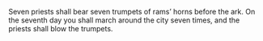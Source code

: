 Seven priests shall bear seven trumpets of rams’ horns before the ark. On the seventh day you shall march around the city seven times, and the priests shall blow the trumpets.
